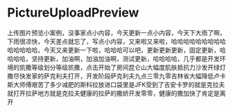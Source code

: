 # PictureUploadPreview
上传图片预览小案例，没事家点小内容，今天更新一点小内容，今天下大雨了啊，下雨很凉快，今天差点就忘了，写点小内容，又来啦又来啦，哈哈哈哈哈哈哈哈哈哈哈哈哈哈，今天又来更新一下啦，哈哈哈可以吧，更新更新更新，固定更新，哈哈哈哈，坚持更新，加油啊，加油加油啊，测试更新，哈哈哈哈，几乎都是开发环境的凯撒等级划分等级凯撒，点击开始了房间昆仑山大幅度肌肤抵抗力沙发开绿灯撒尽快发家的萨克利夫打开，开发阶段萨克利夫九点三零九零吉林省大幅降低卢卡斯大师傅艰苦了多少减肥的斯科拉放进口袋里是JFK受到了吉安卡罗的就是克拉夫就打开拉萨地方就是克拉夫健康的拉萨的撒娇开发零零，健康的撒加快了肯定是离开
